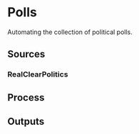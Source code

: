 # Polls
Automating the collection of political polls.

## Sources

### RealClearPolitics

## Process

## Outputs


